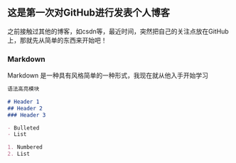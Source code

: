 ## 这是第一次对GitHub进行发表个人博客
之前接触过其他的博客，如csdn等，最近时间，突然把自己的关注点放在GitHub上，那就先从简单的东西来开始吧！

### Markdown

Markdown 是一种具有风格简单的一种形式，我现在就从他入手开始学习

```markdown
语法高亮模块

# Header 1
## Header 2
### Header 3

- Bulleted
- List

1. Numbered
2. List
